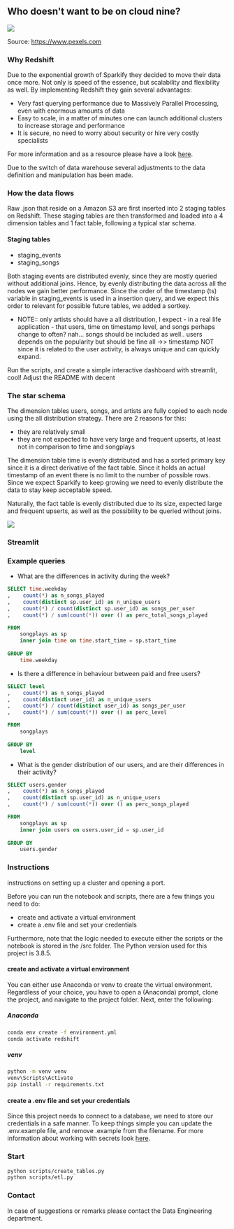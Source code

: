 ## Who doesn't want to be on cloud nine?

<img src="https://images.pexels.com/photos/2909083/pexels-photo-2909083.jpeg?auto=compress&cs=tinysrgb&dpr=2&h=650&w=800">

Source: https://www.pexels.com

### Why Redshift
Due to the exponential growth of Sparkify they decided to move their data once more. Not only is speed of the essence,
but scalability and flexibility as well. By implementing Redshift they gain several advantages:
- Very fast querying performance due to Massively Parallel Processing, even with enormous amounts of data
- Easy to scale, in a matter of minutes one can launch additional clusters to increase storage and performance
- It is secure, no need to worry about security or hire very costly specialists

For more information and as a resource please have a look [here](https://www.sisense.com/blog/5-advantages-using-redshift-data-warehouse/).

Due to the switch of data warehouse several adjustments to the data definition and manipulation has been made.

### How the data flows

Raw .json that reside on a Amazon S3 are first inserted into 2 staging tables on Redshift. These staging tables are then
transformed and loaded into a 4 dimension tables and 1 fact table, following a typical star schema.

#### Staging tables

- staging_events
- staging_songs

Both staging events are distributed evenly, since they are mostly queried without additional joins. Hence, by evenly
distributing the data across all the nodes we gain better performance. Since the order of the timestamp (ts) variable
in staging_events is used in a insertion query, and we expect this order to relevant for possible future tables, we 
added a sortkey.
 


- NOTE:: only artists should have a all distribution, I expect - in a real life application - that users, time
on timestamp level, and songs perhaps change to often? nah... songs should be included as well.. users depends
on the popularity but should be fine all ->> timestamp NOT since it is related to the user activity, is always
unique and can quickly expand.

Run the scripts,  and create a simple interactive dashboard
with streamlit, cool! Adjust the README with decent 

### The star schema

The dimension tables users, songs, and artists are fully copied to each node using the all distribution strategy.
There are 2 reasons for this:
- they are relatively small
- they are not expected to have very large and frequent upserts, at least not in comparison to time and songplays

The dimension table time is evenly distributed and has a sorted primary key since it is a direct derivative of the fact 
table. Since it holds an actual timestamp of an event there is no limit to the number of possible rows. Since we expect
Sparkify to keep growing we need to evenly distribute the data to stay keep acceptable speed.

Naturally, the fact table is evenly distributed due to its size, expected large and frequent upserts, as well as the
possibility to be queried without joins. 

<img src="https://user-images.githubusercontent.com/49920622/103062485-97e62300-45ae-11eb-908d-4f27cca6f2a6.png">

### Streamlit 

### Example queries

- What are the differences in activity during the week? 

```sql
SELECT time.weekday
,    count(*) as n_songs_played
,    count(distinct sp.user_id) as n_unique_users
,    count(*) / count(distinct sp.user_id) as songs_per_user
,    count(*) / sum(count(*)) over () as perc_total_songs_played

FROM
    songplays as sp
    inner join time on time.start_time = sp.start_time
    
GROUP BY
    time.weekday
```

- Is there a difference in behaviour between paid and free users?

```sql
SELECT level
,    count(*) as n_songs_played
,    count(distinct user_id) as n_unique_users
,    count(*) / count(distinct user_id) as songs_per_user
,    count(*) / sum(count(*)) over () as perc_level

FROM
    songplays
    
GROUP BY
    level
```

- What is the gender distribution of our users, and are their differences in their activity?

```sql
SELECT users.gender
,    count(*) as n_songs_played
,    count(distinct sp.user_id) as n_unique_users
,    count(*) / sum(count(*)) over () as perc_songs_played

FROM
    songplays as sp
    inner join users on users.user_id = sp.user_id
    
GROUP BY
    users.gender
```

### Instructions

instructions on setting up a cluster and opening a port.

Before you can run the notebook and scripts, there are a few things you need to do:
- create and activate a virtual environment
- create a .env file and set your credentials

Furthermore, note that the logic needed to execute either the scripts or the notebook is stored in the /src folder.
The Python version used for this project is 3.8.5. 

#### create and activate a virtual environment 

You can either use Anaconda or venv to create the virtual environment. Regardless of your choice, you have to open
a (Anaconda) prompt, clone the project, and navigate to the project folder. Next, enter the following:

##### Anaconda
```bash
conda env create -f environment.yml
conda activate redshift
```

##### venv
```bash
python -m venv venv
venv\Scripts\Activate
pip install -r requirements.txt 
```

#### create a .env file and set your credentials

Since this project needs to connect to a database, we need to store our credentials in a safe manner. To keep things
simple you can update the .env.example file, and remove .example from the filename. For more information about working
with secrets look [here](https://pybit.es/persistent-environment-variables.html).

### Start

```bash
python scripts/create_tables.py
python scripts/etl.py
```

### Contact

In case of suggestions or remarks please contact the Data Engineering department.
